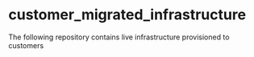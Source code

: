 # customer_migrated_infrastructure
The following repository contains live infrastructure provisioned to customers
